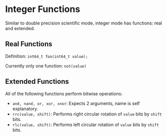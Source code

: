 # Integer Functions

Similar to double precision scientific mode, integer mode has functions: real and extended.

## Real Functions

Definition: `int64_t foo(int64_t value);`

Currently only one function: `not(value)`

## Extended Functions

All of the following functions perform bitwise operations:

- `and, nand, or, xor, xnor`: Expects 2 arguments, name is self explanatory.
- `rrc(value, shift)`: Performs right circular rotation of `value` bits by `shift` bits.
- `rlc(value, shift)`: Performs left circular rotation of `value` bits by `shift` bits.
